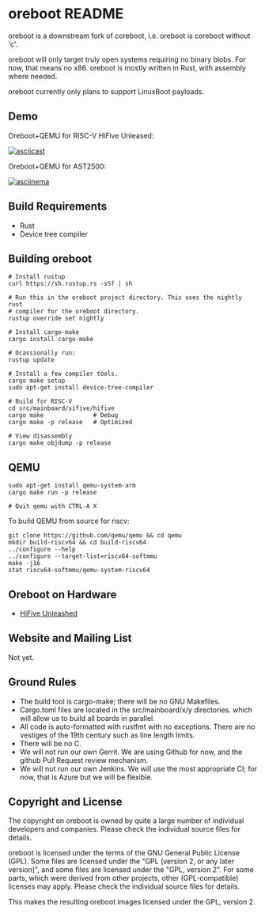 oreboot README
===============

oreboot is a downstream fork of coreboot, i.e. oreboot is coreboot without 'c'.

oreboot will only target truly open systems requiring no binary blobs. For now, that means no x86.
oreboot is mostly written in Rust, with assembly where needed.

oreboot currently only plans to support LinuxBoot payloads.


Demo
----

Oreboot+QEMU for RISC-V HiFive Unleased:

[![asciicast](https://asciinema.org/a/XnWkMWTABuajsbGPMMTefjuZ2.svg)](https://asciinema.org/a/XnWkMWTABuajsbGPMMTefjuZ2)

Oreboot+QEMU for AST2500:

[![asciinema](https://asciinema.org/a/Ne4Fwa4Wpt95dorEoVnHwiEkP.png)](https://asciinema.org/a/Ne4Fwa4Wpt95dorEoVnHwiEkP)


Build Requirements
------------------

 * Rust
 * Device tree compiler


Building oreboot
-----------------

```
# Install rustup
curl https://sh.rustup.rs -sSf | sh

# Run this in the oreboot project directory. This uses the nightly rust
# compiler for the oreboot directory.
rustup override set nightly

# Install cargo-make
cargo install cargo-make

# Ocassionally run:
rustup update

# Install a few compiler tools.
cargo make setup
sudo apt-get install device-tree-compiler

# Build for RISC-V
cd src/mainboard/sifive/hifive
cargo make              # Debug
cargo make -p release   # Optimized

# View disassembly
cargo make objdump -p release
```

QEMU
----

```
sudo apt-get install qemu-system-arm
cargo make run -p release

# Quit qemu with CTRL-A X
```

To build QEMU from source for riscv:

```
git clone https://github.com/qemu/qemu && cd qemu
mkdir build-riscv64 && cd build-riscv64
../configure --help
../configure --target-list=riscv64-softmmu
make -j16
stat riscv64-softmmu/qemu-system-riscv64
```

Oreboot on Hardware
-------------------

* [HiFive Unleashed](Documentation/sifive/setup.md)


Website and Mailing List
------------------------

Not yet.

Ground Rules
------------------------

* The build tool is cargo-make; there will be no GNU Makefiles.
* Cargo.toml files are located in the src/mainboard/x/y directories. which will allow us to build all boards in parallel.
* All code is auto-formatted with rustfmt with no exceptions. There are no vestiges of the 19th century such as line length limits.
* There will be no C.
* We will not run our own Gerrit. We are using Github for now, and the github Pull Request review mechanism.
* We will not run our own Jenkins. We will use the most appropriate CI; for now, that is Azure but we will be flexible.

Copyright and License
---------------------

The copyright on oreboot is owned by quite a large number of individual
developers and companies. Please check the individual source files for details.

oreboot is licensed under the terms of the GNU General Public License (GPL).
Some files are licensed under the "GPL (version 2, or any later version)",
and some files are licensed under the "GPL, version 2". For some parts, which
were derived from other projects, other (GPL-compatible) licenses may apply.
Please check the individual source files for details.

This makes the resulting oreboot images licensed under the GPL, version 2.
